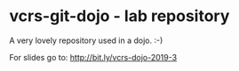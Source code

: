 # vcrs-git-dojo - lab repository

A very lovely repository used in a dojo. :-)

For slides go to: http://bit.ly/vcrs-dojo-2019-3

